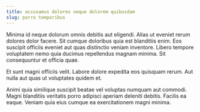 ```yaml
---
title: accusamus dolores neque dolorem quibusdam
slug: porro temporibus
---
```


Minima id neque dolorum omnis debitis aut eligendi. Alias ut eveniet rerum dolores dolor facere. Sit cumque doloribus quia est blanditiis enim. Eos suscipit officiis eveniet aut quas distinctio veniam inventore. Libero tempore voluptatem nemo quia ducimus repellendus magnam minima. Sit consequuntur et officia quae.

Et sunt magni officiis velit. Labore dolore expedita eos quisquam rerum. Aut nulla aut quas ut voluptates quidem et.

Animi quia similique suscipit beatae vel voluptas numquam aut commodi. Magni blanditiis veritatis porro adipisci aperiam deleniti debitis. Facilis ea eaque. Veniam quia eius cumque ea exercitationem magni minima.
